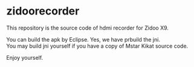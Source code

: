 # zidoorecorder

This repository is the source code of hdmi recorder for Zidoo X9.

You can build the apk by Eclipse. Yes, we have prbuild the jni.  
You may build jni yourself if you have a copy of Mstar Kikat source code.


Enjoy yourself.
